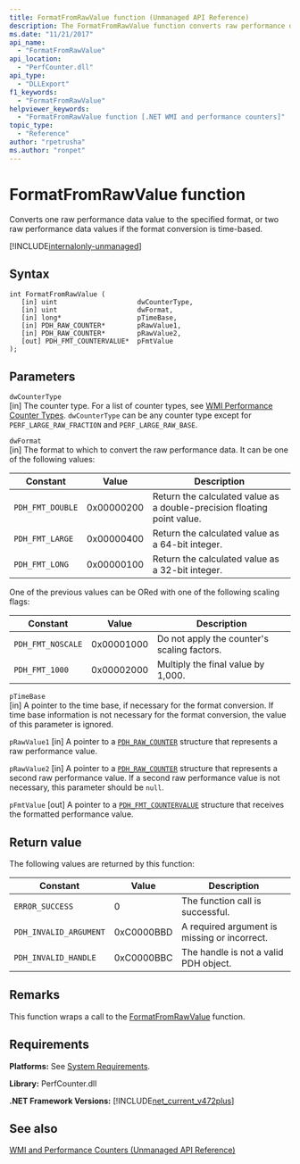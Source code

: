 ```yaml
---
title: FormatFromRawValue function (Unmanaged API Reference)
description: The FormatFromRawValue function converts raw performance data to a specified format.
ms.date: "11/21/2017"
api_name: 
  - "FormatFromRawValue"
api_location: 
  - "PerfCounter.dll"
api_type: 
  - "DLLExport"
f1_keywords: 
  - "FormatFromRawValue"
helpviewer_keywords: 
  - "FormatFromRawValue function [.NET WMI and performance counters]"
topic_type: 
  - "Reference"
author: "rpetrusha"
ms.author: "ronpet"
---
```

# FormatFromRawValue function
Converts one raw performance data value to the specified format, or two raw performance data values if the format conversion is time-based.   
  
[!INCLUDE[internalonly-unmanaged](../../../../includes/internalonly-unmanaged.md)]
  
## Syntax  
  
```  
int FormatFromRawValue (
   [in] uint                    dwCounterType, 
   [in] uint                    dwFormat, 
   [in] long*                   pTimeBase,
   [in] PDH_RAW_COUNTER*        pRawValue1,
   [in] PDH_RAW_COUNTER*        pRawValue2,
   [out] PDH_FMT_COUNTERVALUE*  pFmtValue
); 
```  

## Parameters

`dwCounterType`  
[in] The counter type. For a list of counter types, see [WMI Performance Counter Types](/windows/desktop/WmiSdk/wmi-performance-counter-types). `dwCounterType` can be any counter type except for `PERF_LARGE_RAW_FRACTION` and `PERF_LARGE_RAW_BASE`. 

`dwFormat`  
[in] The format to which to convert the raw performance data. It can be one of the following values:

|Constant  |Value  |Description |
|---------|---------|---------|
| `PDH_FMT_DOUBLE` |0x00000200 | Return the calculated value as a double-precision floating point value. | 
| `PDH_FMT_LARGE` | 0x00000400 | Return the calculated value as a 64-bit integer. |
| `PDH_FMT_LONG` | 0x00000100 | Return the calculated value as a 32-bit integer. |

One of the previous values can be ORed with one of the following scaling flags:

|Constant  |Value  |Description |
|---------|---------|---------|
| `PDH_FMT_NOSCALE` | 0x00001000 | Do not apply the counter's scaling factors. |
| `PDH_FMT_1000` | 0x00002000 | Multiply the final value by 1,000. | 

`pTimeBase`  
[in] A pointer to the time base, if necessary for the format conversion. If time base information is not necessary for the format conversion, the value of this parameter is ignored.

`pRawValue1` 
[in] A pointer to a [`PDH_RAW_COUNTER`](/windows/desktop/api/pdh/ns-pdh-_pdh_raw_counter) structure that represents a raw performance value.

`pRawValue2`
[in] A pointer to a [`PDH_RAW_COUNTER`](/windows/desktop/api/pdh/ns-pdh-_pdh_raw_counter) structure that represents a second raw performance value. If a second raw performance value is not necessary, this parameter should be `null`.

`pFmtValue`
[out] A pointer to a [`PDH_FMT_COUNTERVALUE`](/windows/desktop/api/pdh/ns-pdh-_pdh_fmt_countervalue) structure that receives the formatted performance value.

## Return value

The following values are returned by this function:

|Constant  |Value  |Description  |
|---------|---------|---------|
| `ERROR_SUCCESS` | 0 | The function call is successful. |
| `PDH_INVALID_ARGUMENT` | 0xC0000BBD | A required argument is missing or incorrect. | 
| `PDH_INVALID_HANDLE` | 0xC0000BBC | The handle is not a valid PDH object. |
  
## Remarks

This function wraps a call to the [FormatFromRawValue](https://docs.microsoft.com/previous-versions/dotnet/netframework-3.0/ms231047%28v=vs.85%29) function.

## Requirements  
 **Platforms:** See [System Requirements](../../../../docs/framework/get-started/system-requirements.md).  
  
 **Library:** PerfCounter.dll  
  
 **.NET Framework Versions:** [!INCLUDE[net_current_v472plus](../../../../includes/net-current-v472plus.md)]  
  
## See also  
[WMI and Performance Counters (Unmanaged API Reference)](index.md)
